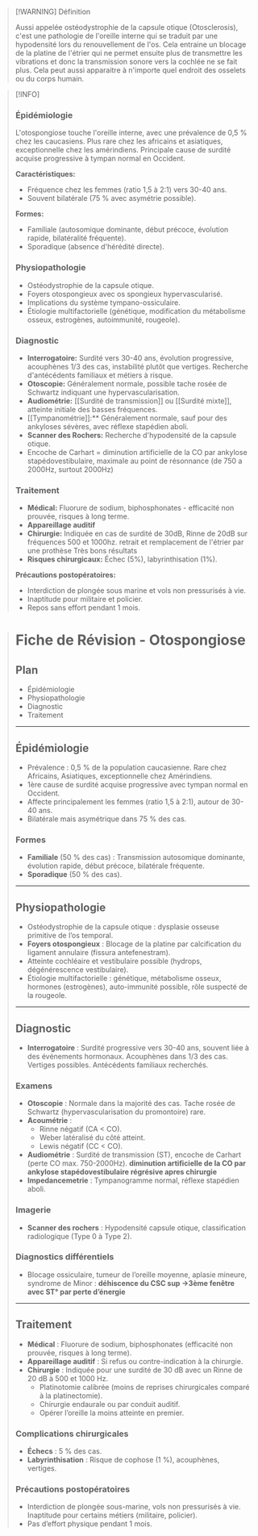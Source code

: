 >[!WARNING] Définition
>
>Aussi appelée ostéodystrophie de la capsule otique (Otosclerosis), c'est une pathologie de l'oreille interne qui se traduit par une hypodensité lors du renouvellement de l'os. Cela entraine un blocage de la platine de l'étrier qui ne permet ensuite plus de transmettre les vibrations et donc la transmission sonore vers la cochlée ne se fait plus. Cela peut aussi apparaitre à n'importe quel endroit des osselets ou du corps humain.

>[!INFO]
>### **Épidémiologie**
>L'otospongiose touche l'oreille interne, avec une prévalence de 0,5 % chez les caucasiens. Plus rare chez les africains et asiatiques, exceptionnelle chez les amérindiens. Principale cause de surdité acquise progressive à tympan normal en Occident.
>
>**Caractéristiques:**
>- Fréquence chez les femmes (ratio 1,5 à 2:1) vers 30-40 ans.
>- Souvent bilatérale (75 % avec asymétrie possible).
>
>**Formes:**
>- Familiale (autosomique dominante, début précoce, évolution rapide, bilatéralité fréquente).
>- Sporadique (absence d'hérédité directe).
>
>### **Physiopathologie**
>- Ostéodystrophie de la capsule otique.
>- Foyers otospongieux avec os spongieux hypervascularisé.
>- Implications du système tympano-ossiculaire.
>- Étiologie multifactorielle (génétique, modification du métabolisme osseux, estrogènes, autoimmunité, rougeole).
>
>### **Diagnostic**
>- **Interrogatoire:** Surdité vers 30-40 ans, évolution progressive, acouphènes 1/3 des cas, instabilité plutôt que vertiges. Recherche d'antécédents familiaux et métiers à risque.
>- **Otoscopie:** Généralement normale, possible tache rosée de Schwartz indiquant une hypervascularisation.
>- **Audiométrie:** [[Surdité de transmission]] ou [[Surdité mixte]], atteinte initiale des basses fréquences.
>- [[Tympanométrie]]:** Généralement normale, sauf pour des ankyloses sévères, avec réflexe stapédien aboli.
>- **Scanner des Rochers:** Recherche d'hypodensité de la capsule otique.
>- Encoche de Carhart = diminution artificielle de la CO par ankylose stapédovestibulaire, maximale au point de résonnance (de 750 a 2000Hz, surtout 2000Hz)
>
>### **Traitement**
>- **Médical:** Fluorure de sodium, biphosphonates - efficacité non prouvée, risques à long terme.
>- **Appareillage auditif**
>- **Chirurgie:** Indiquée en cas de surdité de 30dB, Rinne de 20dB sur fréquences 500 et 1000hz.
>retrait et remplacement de l'étrier par une prothèse
>Très bons résultats
>- **Risques chirurgicaux:** Échec (5%), labyrinthisation (1%).
>
>**Précautions postopératoires:**
>- Interdiction de plongée sous marine et vols non pressurisés à vie.
>- Inaptitude pour militaire et policier.
>- Repos sans effort pendant 1 mois.







> # Fiche de Révision - Otospongiose
> 
> ## Plan
> - Épidémiologie
> - Physiopathologie
> - Diagnostic
> - Traitement
>
> ---
>
> ## Épidémiologie
> - Prévalence : 0,5 % de la population caucasienne. Rare chez Africains, Asiatiques, exceptionnelle chez Amérindiens.
> - 1ère cause de surdité acquise progressive avec tympan normal en Occident.
> - Affecte principalement les femmes (ratio 1,5 à 2:1), autour de 30-40 ans.
> - Bilatérale mais asymétrique dans 75 % des cas.
>
> ### Formes
> - **Familiale** (50 % des cas) : Transmission autosomique dominante, évolution rapide, début précoce, bilatérale fréquente.
> - **Sporadique** (50 % des cas).
>
> ---
>
> ## Physiopathologie
> - Ostéodystrophie de la capsule otique : dysplasie osseuse primitive de l’os temporal.
> - **Foyers otospongieux** : Blocage de la platine par calcification du ligament annulaire (fissura antefenestram).
> - Atteinte cochléaire et vestibulaire possible (hydrops, dégénérescence vestibulaire).
> - Étiologie multifactorielle : génétique, métabolisme osseux, hormones (estrogènes), auto-immunité possible, rôle suspecté de la rougeole.
>
> ---
>
> ## Diagnostic
> - **Interrogatoire** : Surdité progressive vers 30-40 ans, souvent liée à des événements hormonaux. Acouphènes dans 1/3 des cas. Vertiges possibles. Antécédents familiaux recherchés.
>
> ### Examens
> - **Otoscopie** : Normale dans la majorité des cas. Tache rosée de Schwartz (hypervascularisation du promontoire) rare.
> - **Acoumétrie** : 
>   - Rinne négatif (CA < CO).
>   - Weber latéralisé du côté atteint.
>   - Lewis négatif (CC < CO).
> - **Audiométrie** : Surdité de transmission (ST), encoche de Carhart (perte CO max. 750-2000Hz). **diminution artificielle de la CO par ankylose stapédovestibulaire régrésive apres chirurgie**
> - **Impedancemetrie** : Tympanogramme normal, réflexe stapédien aboli.
>
> ### Imagerie
> - **Scanner des rochers** : Hypodensité capsule otique, classification radiologique (Type 0 à Type 2).
>
> ### Diagnostics différentiels
> - Blocage ossiculaire, tumeur de l’oreille moyenne, aplasie mineure, syndrome de Minor : **déhiscence du CSC sup →3ème fenêtre avec ST° par perte d’énergie**
>
> ---
>
> ## Traitement
> - **Médical** : Fluorure de sodium, biphosphonates (efficacité non prouvée, risques à long terme).
> - **Appareillage auditif** : Si refus ou contre-indication à la chirurgie.
> - **Chirurgie** : Indiquée pour une surdité de 30 dB avec un Rinne de 20 dB à 500 et 1000 Hz.
>   - Platinotomie calibrée (moins de reprises chirurgicales comparé à la platinectomie).
>   - Chirurgie endaurale ou par conduit auditif.
>   - Opérer l’oreille la moins atteinte en premier.
> 
> ### Complications chirurgicales
> - **Échecs** : 5 % des cas.
> - **Labyrinthisation** : Risque de cophose (1 %), acouphènes, vertiges.
> 
> ### Précautions postopératoires
> - Interdiction de plongée sous-marine, vols non pressurisés à vie. Inaptitude pour certains métiers (militaire, policier).
> - Pas d’effort physique pendant 1 mois.

